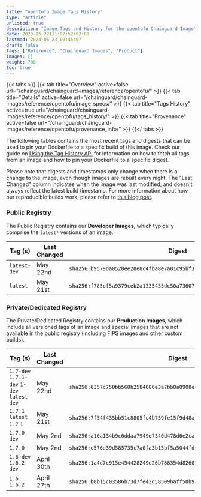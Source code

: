 ```yaml
---
title: "opentofu Image Tags History"
type: "article"
unlisted: true
description: "Image Tags and History for the opentofu Chainguard Image"
date: 2023-06-22T11:07:52+02:00
lastmod: 2024-05-23 00:45:07
draft: false
tags: ["Reference", "Chainguard Images", "Product"]
images: []
weight: 700
toc: true
---
```


{{< tabs >}}
{{< tab title="Overview" active=false url="/chainguard/chainguard-images/reference/opentofu/" >}}
{{< tab title="Details" active=false url="/chainguard/chainguard-images/reference/opentofu/image_specs/" >}}
{{< tab title="Tags History" active=true url="/chainguard/chainguard-images/reference/opentofu/tags_history/" >}}
{{< tab title="Provenance" active=false url="/chainguard/chainguard-images/reference/opentofu/provenance_info/" >}}
{{</ tabs >}}

The following tables contains the most recent tags and digests that can be used to pin your Dockerfile to a specific build of this image. Check our guide on [Using the Tag History API](/chainguard/chainguard-images/using-the-tag-history-api/) for information on how to fetch all tags from an image and how to pin your Dockerfile to a specific digest.

Please note that digests and timestamps only change when there is a change to the image, even though images are rebuilt every night. The "Last Changed" column indicates when the image was last modified, and doesn't always reflect the latest build timestamp. For more information about how our reproducible builds work, please refer to [this blog post](https://www.chainguard.dev/unchained/reproducing-chainguards-reproducible-image-builds).

### Public Registry
The Public Registry contains our **Developer Images**, which typically comprise the `latest*` versions of an image.

| Tag (s)       | Last Changed | Digest                                                                    |
|---------------|--------------|---------------------------------------------------------------------------|
|  `latest-dev` | May 22nd     | `sha256:b9579da0520ee20e8c4fba8e7a01c95bf31116f93720deb7cdb90d6b41e32546` |
|  `latest`     | May 21st     | `sha256:f785cf5a9379ceb2a1335455dc50a736073b18d999a4b87c286b3ae116f0c80e` |


### Private/Dedicated Registry
The Private/Dedicated Registry contains our **Production Images**, which include all versioned tags of an image and special images that are not available in the public registry (including FIPS images and other custom builds).

| Tag (s)                                     | Last Changed | Digest                                                                    |
|---------------------------------------------|--------------|---------------------------------------------------------------------------|
|  `1.7-dev` `1.7.1-dev` `1-dev` `latest-dev` | May 22nd     | `sha256:6357c750bb560b2584006e3a7bb8a0908e6af28479d57c3578c01d0d09d10c89` |
|  `1.7.1` `latest` `1.7` `1`                 | May 21st     | `sha256:7f54f435bb51c8805fc4b759fe15f9d48a25668e77889870dc679bd8922263d7` |
|  `1.7.0-dev`                                | May 2nd      | `sha256:a10a134b9c6ddaa7949e7340d478d6e2cafe32c1590824115c19c3755328d2a3` |
|  `1.7.0`                                    | May 2nd      | `sha256:c576d39d585735c7a0fa3b15bf5a5044fd028df6b1385b76f7a44d041ae1c9f4` |
|  `1.6-dev` `1.6.2-dev`                      | April 30th   | `sha256:1a4d7c915e454428249e26b788354d8260f3db94db0894b857656c884af8d47f` |
|  `1.6` `1.6.2`                              | April 27th   | `sha256:b0b15c03586b73d7fe43d58509baff50b98acd663cc8f7c92e140c52a25bb869` |

